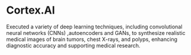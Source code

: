 # Cortex.AI
Executed a variety of deep learning techniques, including convolutional neural networks (CNNs)      ,autoencoders and GANs, to synthesize realistic medical images of brain tumors, chest X-rays, and polyps, enhancing diagnostic accuracy and supporting medical research.
